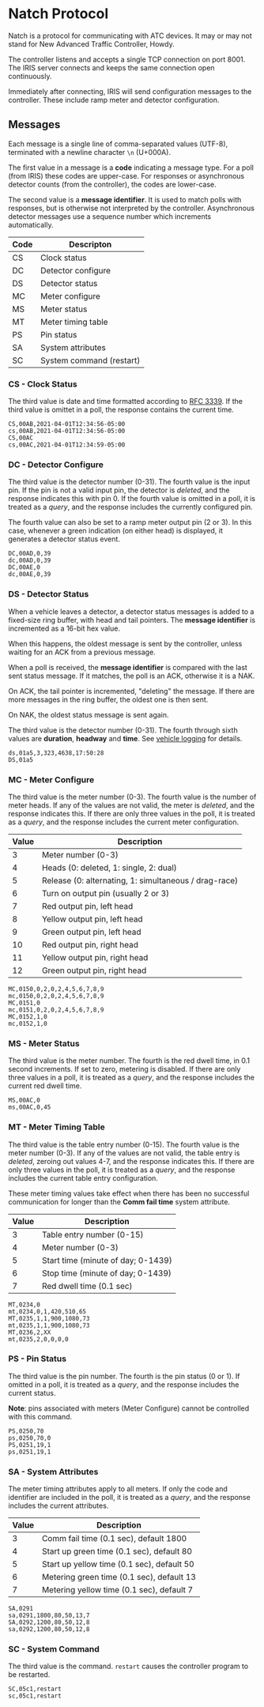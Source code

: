 # Natch Protocol

Natch is a protocol for communicating with ATC devices.  It may or may not stand
for New Advanced Traffic Controller, Howdy.

The controller listens and accepts a single TCP connection on port 8001.  The
IRIS server connects and keeps the same connection open continuously.

Immediately after connecting, IRIS will send configuration messages to the
controller.  These include ramp meter and detector configuration.

## Messages

Each message is a single line of comma-separated values (UTF-8), terminated
with a newline character `\n` (U+000A).

The first value in a message is a __code__ indicating a message type.  For a
poll (from IRIS) these codes are upper-case.  For responses or asynchronous
detector counts (from the controller), the codes are lower-case.

The second value is a __message identifier__.  It is used to match polls with
responses, but is otherwise not interpreted by the controller.  Asynchronous
detector messages use a sequence number which increments automatically.

Code | Descripton
-----|----------------
CS   | Clock status
DC   | Detector configure
DS   | Detector status
MC   | Meter configure
MS   | Meter status
MT   | Meter timing table
PS   | Pin status
SA   | System attributes
SC   | System command (restart)

### CS - Clock Status

The third value is date and time formatted according to [RFC 3339].  If the
third value is omittet in a poll, the response contains the current time.

```
CS,00AB,2021-04-01T12:34:56-05:00
cs,00AB,2021-04-01T12:34:56-05:00
CS,00AC
cs,00AC,2021-04-01T12:34:59-05:00
```

### DC - Detector Configure

The third value is the detector number (0-31).  The fourth value is the input
pin.  If the pin is not a valid input pin, the detector is *deleted*, and the
response indicates this with pin 0.  If the fourth value is omitted in a poll,
it is treated as a *query*, and the response includes the currently configured
pin.

The fourth value can also be set to a ramp meter output pin (2 or 3).  In this
case, whenever a green indication (on either head) is displayed, it generates a
detector status event.

```
DC,00AD,0,39
dc,00AD,0,39
DC,00AE,0
dc,00AE,0,39
```

### DS - Detector Status

When a vehicle leaves a detector, a detector status messages is added to a
fixed-size ring buffer, with head and tail pointers.  The __message identifier__
is incremented as a 16-bit hex value.

When this happens, the oldest message is sent by the controller, unless waiting
for an ACK from a previous message.

When a poll is received, the __message identifier__ is compared with the last
sent status message.  If it matches, the poll is an ACK, otherwise it is a NAK.

On ACK, the tail pointer is incremented, "deleting" the message.  If there are
more messages in the ring buffer, the oldest one is then sent.

On NAK, the oldest status message is sent again.

The third value is the detector number (0-31).  The fourth through sixth values
are __duration__, __headway__ and __time__.  See [vehicle logging] for details.

```
ds,01a5,3,323,4638,17:50:28
DS,01a5
```

### MC - Meter Configure

The third value is the meter number (0-3).  The fourth value is the number of
meter heads.  If any of the values are not valid, the meter is *deleted*, and
the response indicates this.  If there are only three values in the poll, it is
treated as a *query*, and the response includes the current meter configuration.

Value | Description
------|-------------------
3     | Meter number (0-3)
4     | Heads (0: deleted, 1: single, 2: dual)
5     | Release (0: alternating, 1: simultaneous / drag-race)
6     | Turn on output pin (usually 2 or 3)
7     | Red output pin, left head
8     | Yellow output pin, left head
9     | Green output pin, left head
10    | Red output pin, right head
11    | Yellow output pin, right head
12    | Green output pin, right head

```
MC,0150,0,2,0,2,4,5,6,7,8,9
mc,0150,0,2,0,2,4,5,6,7,8,9
MC,0151,0
mc,0151,0,2,0,2,4,5,6,7,8,9
MC,0152,1,0
mc,0152,1,0
```

### MS - Meter Status

The third value is the meter number.  The fourth is the red dwell time, in 0.1
second increments.  If set to zero, metering is disabled.  If there are only
three values in a poll, it is treated as a *query*, and the response includes
the current red dwell time.

```
MS,00AC,0
ms,00AC,0,45
```

### MT - Meter Timing Table

The third value is the table entry number (0-15).  The fourth value is the meter
number (0-3).  If any of the values are not valid, the table entry is *deleted*,
zeroing out values 4-7, and the response indicates this.  If there are only
three values in the poll, it is treated as a *query*, and the response includes
the current table entry configuration.

These meter timing values take effect when there has been no successful
communication for longer than the **Comm fail time** system attribute.

Value | Description
------|--------------------------
3     | Table entry number (0-15)
4     | Meter number (0-3)
5     | Start time (minute of day; 0-1439)
6     | Stop time (minute of day; 0-1439)
7     | Red dwell time (0.1 sec)

```
MT,0234,0
mt,0234,0,1,420,510,65
MT,0235,1,1,900,1080,73
mt,0235,1,1,900,1080,73
MT,0236,2,XX
mt,0235,2,0,0,0,0
```

### PS - Pin Status

The third value is the pin number.  The fourth is the pin status (0 or 1).  If
omitted in a poll, it is treated as a *query*, and the response includes the
current status.

__Note__: pins associated with meters (Meter Configure) cannot be controlled
with this command.

```
PS,0250,70
ps,0250,70,0
PS,0251,19,1
ps,0251,19,1
```

### SA - System Attributes

The meter timing attributes apply to all meters.  If only the code and
identifier are included in the poll, it is treated as a *query*, and the
response includes the current attributes.

Value | Description
------|------------------------------------------
3     | Comm fail time (0.1 sec), default 1800
4     | Start up green time (0.1 sec), default 80
5     | Start up yellow time (0.1 sec), default 50
6     | Metering green time (0.1 sec), default 13
7     | Metering yellow time (0.1 sec), default 7

```
SA,0291
sa,0291,1800,80,50,13,7
SA,0292,1200,80,50,12,8
sa,0292,1200,80,50,12,8
```

### SC - System Command

The third value is the command.  `restart` causes the controller program to be
restarted.

```
SC,05c1,restart
sc,05c1,restart
```

[RFC 3339]: https://tools.ietf.org/html/rfc3339#section-5.6
[vehicle logging]: vehicle_detection.html#vehicle-logging
